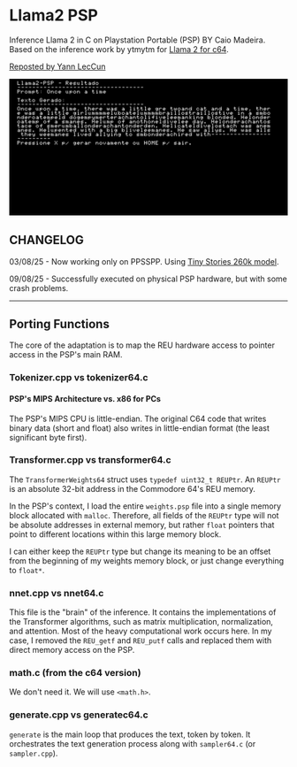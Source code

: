 # Llama2 PSP
Inference Llama 2 in C on Playstation Portable (PSP) BY Caio Madeira.
Based on the inference work by ytmytm for [Llama 2 for c64](https://github.com/ytmytm/llama2.c64).

[Reposted by Yann LecCun](https://www.facebook.com/yann.lecun/posts/llama-2-has-been-ported-to-the-psp-in-addition-to-the-raspberry-pi-486-pc-commod/10161114909482143/)

![Running on PPSSPP](assets/1.png)

## CHANGELOG  
03/08/25 - Now working only on PPSSPP. Using [Tiny Stories 260k model](https://huggingface.co/karpathy/tinyllamas/tree/main/stories260K).  

09/08/25 - Successfully executed on physical PSP hardware, but with some crash problems.   

---
## Porting Functions
The core of the adaptation is to map the REU hardware access to pointer access in the PSP's main RAM.

### Tokenizer.cpp vs tokenizer64.c
#### PSP's MIPS Architecture vs. x86 for PCs
The PSP's MIPS CPU is little-endian. The original C64 code that writes binary data (short and float) also writes in little-endian format (the least significant byte first).

### Transformer.cpp vs transformer64.c
The `TransformerWeights64` struct uses `typedef uint32_t REUPtr`.
An `REUPtr` is an absolute 32-bit address in the Commodore 64's REU memory.

In the PSP's context, I load the entire `weights.psp` file into a single memory block allocated with `malloc`. Therefore, all fields of the `REUPtr` type will not be absolute addresses in external memory, but rather `float` pointers that point to different locations within this large memory block.

I can either keep the `REUPtr` type but change its meaning to be an offset from the beginning of my weights memory block, or just change everything to `float*`.

### nnet.cpp vs nnet64.c
This file is the "brain" of the inference. It contains the implementations of the Transformer algorithms, such as matrix multiplication, normalization, and attention. Most of the heavy computational work occurs here.
In my case, I removed the `REU_getf` and `REU_putf` calls and replaced them with direct memory access on the PSP.

### math.c (from the c64 version)
We don't need it. We will use `<math.h>`.

### generate.cpp vs generatec64.c
`generate` is the main loop that produces the text, token by token.
It orchestrates the text generation process along with `sampler64.c` (or `sampler.cpp`).
